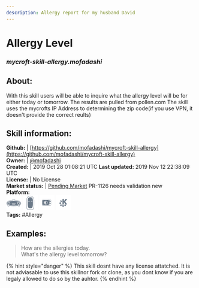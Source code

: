 ```yaml
--- 
description: Allergy report for my husband David
---
```


# Allergy Level  
### _mycroft-skill-allergy.mofadashi_  
## About:  
With this skill users will be able to inquire what the allergy level will be for either today or tomorrow.
The results are pulled from pollen.com
The skill uses the mycrofts IP Address to determining the zip code(if you use VPN, it doesn't provide the correct reults)

## Skill information:  
**Github:** | [https://github.com/mofadashi/mycroft-skill-allergy](https://github.com/mofadashi/mycroft-skill-allergy)  
**Owner:** | [@mofadashi](https://github.com/mofadashi)  
**Created:** | 2019 Oct 28 01:08:21 UTC  **Last updated:** 2019 Nov 12 22:38:09 UTC  
**License:** | No License  
**Market status:** | [Pending Market](https://market.mycroft.ai/skill/) PR-1126 needs validation new  
**Platform:**  
 ![](../.gitbook/assets/mark-1-icon.png)  ![](../.gitbook/assets/mark-2-icon.png)  ![](../.gitbook/assets/picroft-icon.png)  ![](../.gitbook/assets/kde.png)   
**Tags:** \#Allergy   
## Examples:  
> How are the allergies today.  
> What's the allergy level tomorrow?  
  
{% hint style="danger" %}
This skill dosnt have any license attatched. It is not adviasable to use this skillnor fork or clone, as you dont know if you are legaly allowed to do so by the auhtor.
{% endhint %}
